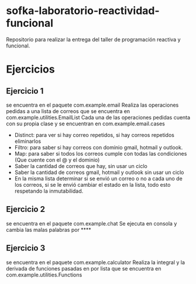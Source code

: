 # sofka-laboratorio-reactividad-funcional
Repositorio para realizar la entrega del taller de programación reactiva y funcional.

# Ejercicios
## Ejercicio 1
se encuentra en el paquete com.example.email 
Realiza las operaciones pedidas a una lista de correos que se encuentra en com.example.utilities.EmailList
Cada una de las operaciones pedidas cuenta con su propia clase y se encuentran en com.example.email.cases

* Distinct: para ver si hay correo repetidos, si hay correos repetidos eliminarlos
* Filtro: para saber si hay correos con dominio gmail, hotmail y outlook.
* Map: para saber si todos los correos cumple con todas las condiciones (Que cuente con el @ y el dominio)
* Saber la cantidad de correos que hay, sin usar un ciclo
* Saber la cantidad de correos gmail, hotmail y outlook sin usar un ciclo
* En la misma lista determinar si se envió un correo o no a cada uno de los correos, si se le envió cambiar el estado en la lista, todo esto respetando la inmutabilidad.


## Ejercicio 2
se encuentra en el paquete com.example.chat 
Se ejecuta en consola y cambia las malas palabras por ****

## Ejercicio 3
se encuentra en el paquete com.example.calculator 
Realiza la integral y la derivada de funciones pasadas en por lista que se encuentra en com.example.utilities.Functions
